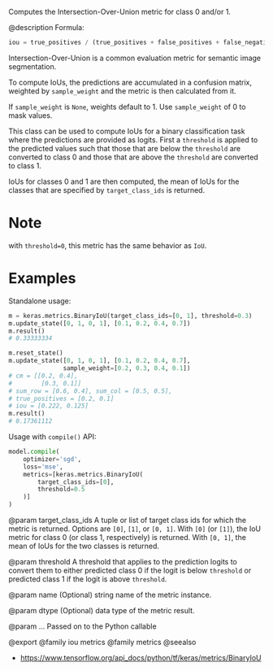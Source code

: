 Computes the Intersection-Over-Union metric for class 0 and/or 1.

@description
Formula:

```python
iou = true_positives / (true_positives + false_positives + false_negatives)
```
Intersection-Over-Union is a common evaluation metric for semantic image
segmentation.

To compute IoUs, the predictions are accumulated in a confusion matrix,
weighted by `sample_weight` and the metric is then calculated from it.

If `sample_weight` is `None`, weights default to 1.
Use `sample_weight` of 0 to mask values.

This class can be used to compute IoUs for a binary classification task
where the predictions are provided as logits. First a `threshold` is applied
to the predicted values such that those that are below the `threshold` are
converted to class 0 and those that are above the `threshold` are converted
to class 1.

IoUs for classes 0 and 1 are then computed, the mean of IoUs for the classes
that are specified by `target_class_ids` is returned.

# Note
with `threshold=0`, this metric has the same behavior as `IoU`.

# Examples
Standalone usage:

```python
m = keras.metrics.BinaryIoU(target_class_ids=[0, 1], threshold=0.3)
m.update_state([0, 1, 0, 1], [0.1, 0.2, 0.4, 0.7])
m.result()
# 0.33333334
```

```python
m.reset_state()
m.update_state([0, 1, 0, 1], [0.1, 0.2, 0.4, 0.7],
               sample_weight=[0.2, 0.3, 0.4, 0.1])
# cm = [[0.2, 0.4],
#        [0.3, 0.1]]
# sum_row = [0.6, 0.4], sum_col = [0.5, 0.5],
# true_positives = [0.2, 0.1]
# iou = [0.222, 0.125]
m.result()
# 0.17361112
```

Usage with `compile()` API:

```python
model.compile(
    optimizer='sgd',
    loss='mse',
    metrics=[keras.metrics.BinaryIoU(
        target_class_ids=[0],
        threshold=0.5
    )]
)
```

@param target_class_ids
A tuple or list of target class ids for which the
metric is returned. Options are `[0]`, `[1]`, or `[0, 1]`. With
`[0]` (or `[1]`), the IoU metric for class 0 (or class 1,
respectively) is returned. With `[0, 1]`, the mean of IoUs for the
two classes is returned.

@param threshold
A threshold that applies to the prediction logits to convert
them to either predicted class 0 if the logit is below `threshold`
or predicted class 1 if the logit is above `threshold`.

@param name
(Optional) string name of the metric instance.

@param dtype
(Optional) data type of the metric result.

@param ...
Passed on to the Python callable

@export
@family iou metrics
@family metrics
@seealso
+ <https://www.tensorflow.org/api_docs/python/tf/keras/metrics/BinaryIoU>
